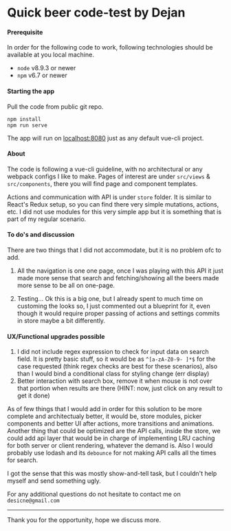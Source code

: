 # Quick beer code-test by Dejan

#### Prerequisite
In order for the following code to work, following technologies should be available at you local machine.
- `node` v8.9.3 or newer
- `npm` v6.7 or newer


#### Starting the app
Pull the code from public git repo.
```
npm install
npm run serve
```
The app will run on [localhost:8080](localhost:8080) just as any default vue-cli project.


#### About
The code is following a vue-cli guideline, with no architectural or any webpack configs I like to make.
Pages of interest are under `src/views` & `src/components`, there you will find page and component templates.

Actions and communication with API is under `store` folder. It is similar to React's Redux setup, so you can find there very simple mutations, actions, etc. I did not use modules for this very simple app but it is something that is part of my regular scenario.

#### To do's and discussion
There are two things that I did not accommodate, but it is no problem ofc to add. 
1. All the navigation is one one page, once I was playing with this API it just made more sense
   that search and fetching/showing all the beers made more sense to be all on one-page.

2. Testing... Ok this is a big one, but I already spent to much time on customing the looks so, I just commented
   out a blueprint for it, even though it would require proper passing of actions and settings commits in store 
   maybe a bit differently.

#### UX/Functional upgrades possible
1. I did not include regex expression to check for input data on search field.
   It is pretty basic stuff, so it would be as `^[a-zA-Z0-9- ]*$` for the case requested (think regex checks are best for these scenarios), also than I would 
   bind a conditional class for styling change (err display)
2. Better interaction with search box, remove it when mouse is not over that portion when results are
   there (HINT: now, just click on any result to get it done)

As of few things that I would add in order for this solution to be more complete and architectualy better, it would be, store modules, picker components and better UI after actions, more transitions and animations. Another thing that could be optimized are the API calls, inside the store, we could add api layer that would be in charge of implementing LRU caching for both server or client rendering, whatever the demand is. Also I would probably use lodash and its `debounce` for not making API calls all the times
for search.

I got the sense that this was mostly show-and-tell task, but I couldn't help myself and send something ugly.

For any additional questions do not hesitate to contact me on `desicne@gmail.com`

***
Thank you for the opportunity, hope we discuss more.